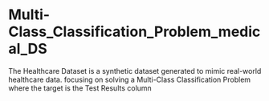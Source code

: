 # Multi-Class_Classification_Problem_medical_DS
The Healthcare Dataset is a synthetic dataset generated to mimic real-world healthcare data. focusing on solving a Multi-Class Classification Problem where the target is the Test Results column
